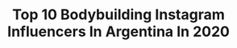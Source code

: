 ---
title: Top 10 Bodybuilding Instagram Influencers In Argentina In 2020
description: >-
  Find top bodybuilding Instagram influencers in Argentina in 2020. Most popular hashtags: #bodybuilding #cuarentena #tiktok #cardio.
platform: Instagram
profiles:
  - username: "ivanamedail"
    fullname: >-
      ɪᴠᴀɴᴀ  ᴍᴇᴅᴀɪʟ
    location: "Argentina"
    followers: 40744
    engagement: 257
    commentsToLikes: 0.076026
    id: ck0w60kd46c3h0i193fpjsby4
    verified: false
    hashtags: "#quarentine, #amigos, #vidafit, #colombia"
  - username: "oscarjuangarcia"
    fullname: >-
      Oscar Juan Garcia
    location: "Argentina"
    followers: 28185
    engagement: 499
    commentsToLikes: 0.160875
    id: ckapahkckw4y80i78og4sblib
    verified: false
    hashtags: "#selfie, #fitnessbody, #fotografos, #body"
  - username: "nickigrau"
    fullname: >-
      Nicole Grau-Bassas
    location: "Argentina"
    followers: 37354
    engagement: 288
    commentsToLikes: 0.153132
    id: ck6tw6ko9qa2p0j71l8tscxzq
    verified: false
    hashtags: "#sorteo, #positano, #8marzo, #goodvibe"
  - username: "brenda.gomezok"
    fullname: >-
      Brenda Gómez
    location: "Argentina"
    followers: 284532
    engagement: 259
    commentsToLikes: 0.018720
    id: ck5c9biwzb4yu0i11dcjzcwmv
    verified: false
    hashtags: "#work, #sinexcusas, #workhome, #enjoy"
  - username: "gonzalogoy"
    fullname: >-
      Gonzalo Goy 🔥
    location: "Argentina"
    followers: 4381
    engagement: 767
    commentsToLikes: 0.034294
    id: ck0tuo6su7z050i19hknu4ooo
    verified: false
    hashtags: "#legday, #pump, #bodybuilding, #chestday"
  - username: "miriamlanzoni"
    fullname: >-
      Miriam Lanzoni
    location: "Argentina"
    followers: 247462
    engagement: 73
    commentsToLikes: 0.046229
    id: ck6tighr50oa00j71hzxwrdd9
    verified: true
    hashtags: "#quentintarantino, #matecito, #training, #escobachallenge"
  - username: "epica_trastornos_alimentarios"
    fullname: >-
      EPICA ~ Lic Antonella Salerno
    location: "Argentina"
    followers: 18523
    engagement: 334
    commentsToLikes: 0.048790
    id: ck8tdkaus3np20j78w74ns1no
    verified: false
    hashtags: "#coronavirus, #selfcare, #pica, #nutricion"
  - username: "antonelaramirezok"
    fullname: >-
      Antonela Ramirez
    location: "Argentina"
    followers: 519130
    engagement: 590
    commentsToLikes: 0.014345
    id: ck5hoi9vfpm3s0i116z62sge2
    verified: false
    hashtags: "#actitudblancoynegro, #arjonablancoynegro"
  - username: "juliopitbull"
    fullname: >-
      juliopitbull 🥊🇦🇷
    location: "Argentina"
    followers: 472680
    engagement: 157
    commentsToLikes: 0.025204
    id: ck5zrdiu1wdq80i14eziy198c
    verified: false
    hashtags: "#heatarsfans, #budybuilding, #gym, #chetomal"
  - username: "fuarkok"
    fullname: >-
      FUARK
    location: "Argentina"
    followers: 33797
    engagement: 134
    commentsToLikes: 0.020784
    id: ck9wensmdl3i90j783qb2g3xt
    verified: false
    hashtags: "#bodybuilderfood, #fitnessclothing, #gymmotivation, #bodybuildong"
---